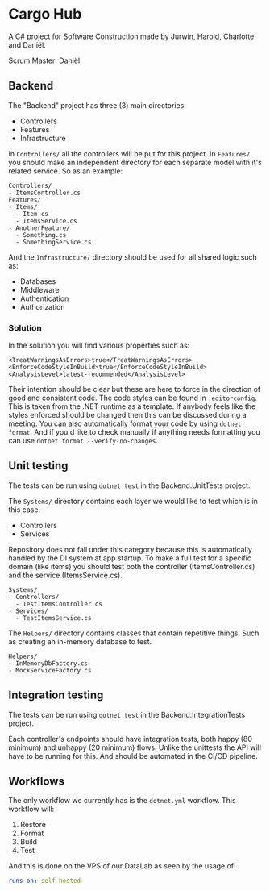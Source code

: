 # Cargo Hub

A C# project for Software Construction made by Jurwin, Harold, Charlotte and Daniël.

Scrum Master: Daniël

## Backend

The "Backend" project has three (3) main directories.
- Controllers
- Features
- Infrastructure

In `Controllers/` all the controllers will be put for this project.
In `Features/` you should make an independent directory for each separate model with it's related service.
So as an example:

```
Controllers/
- ItemsController.cs
Features/
- Items/
  - Item.cs
  - ItemsService.cs
- AnotherFeature/
  - Something.cs
  - SomethingService.cs
```

And the `Infrastructure/` directory should be used for all shared logic such as:
- Databases
- Middleware
- Authentication
- Authorization

### Solution

In the solution you will find various properties such as:
```
<TreatWarningsAsErrors>true</TreatWarningsAsErrors>
<EnforceCodeStyleInBuild>true</EnforceCodeStyleInBuild>
<AnalysisLevel>latest-recommended</AnalysisLevel>
```
Their intention should be clear but these are here to force in the direction of good and consistent code.
The code styles can be found in `.editorconfig`. This is taken from the .NET runtime as a template.
If anybody feels like the styles enforced should be changed then this can be discussed during a meeting.
You can also automatically format your code by using `dotnet format`. And if you'd like to check manually if anything needs formatting you can use `dotnet format --verify-no-changes`.

## Unit testing

The tests can be run using `dotnet test` in the Backend.UnitTests project.

The `Systems/` directory contains each layer we would like to test which is in this case:
- Controllers
- Services

Repository does not fall under this category because this is automatically handled by the DI system at app startup.
To make a full test for a specific domain (like items) you should test both the controller (ItemsController.cs) and the service (ItemsService.cs).

```
Systems/
- Controllers/
  - TestItemsController.cs
- Services/
  - TestItemsService.cs
```

The `Helpers/` directory contains classes that contain repetitive things. Such as creating an in-memory database to test.
```
Helpers/
- InMemoryDbFactory.cs
- MockServiceFactory.cs
```

## Integration testing

The tests can be run using `dotnet test` in the Backend.IntegrationTests project.

Each controller's endpoints should have integration tests, both happy (80 minimum) and unhappy (20 minimum) flows. Unlike the unittests the API will have to be running for this.
And should be automated in the CI/CD pipeline.

## Workflows

The only workflow we currently has is the `dotnet.yml` workflow. This workflow will:
1. Restore
2. Format
3. Build
4. Test

And this is done on the VPS of our DataLab as seen by the usage of:
```yml
runs-on: self-hosted
```
